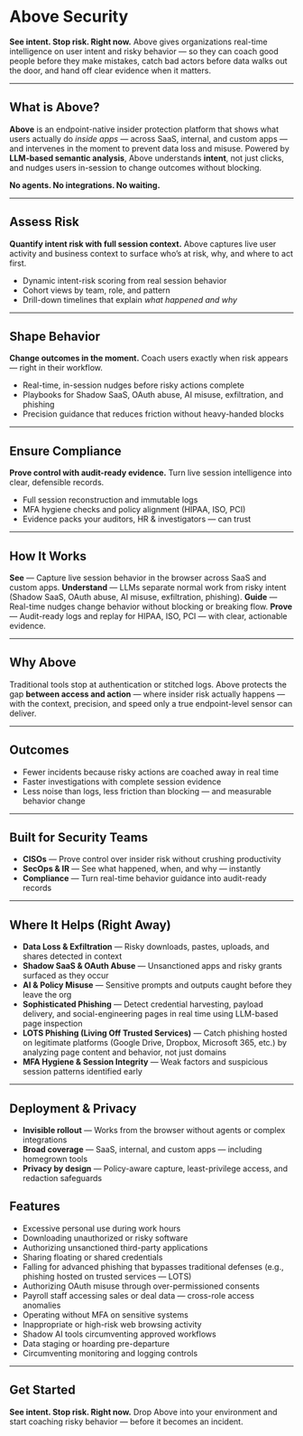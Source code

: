 # Above Security

**See intent. Stop risk. Right now.**
Above gives organizations real-time intelligence on user intent and risky behavior — so they can coach good people before they make mistakes, catch bad actors before data walks out the door, and hand off clear evidence when it matters.

---

## What is Above?

**Above** is an endpoint-native insider protection platform that shows what users actually do *inside apps* — across SaaS, internal, and custom apps — and intervenes in the moment to prevent data loss and misuse. Powered by **LLM-based semantic analysis**, Above understands **intent**, not just clicks, and nudges users in-session to change outcomes without blocking.

**No agents. No integrations. No waiting.**

---

## Assess Risk

**Quantify intent risk with full session context.**
Above captures live user activity and business context to surface who’s at risk, why, and where to act first.

* Dynamic intent-risk scoring from real session behavior
* Cohort views by team, role, and pattern
* Drill-down timelines that explain *what happened and why*

---

## Shape Behavior

**Change outcomes in the moment.**
Coach users exactly when risk appears — right in their workflow.

* Real-time, in-session nudges before risky actions complete
* Playbooks for Shadow SaaS, OAuth abuse, AI misuse, exfiltration, and phishing
* Precision guidance that reduces friction without heavy-handed blocks

---

## Ensure Compliance

**Prove control with audit-ready evidence.**
Turn live session intelligence into clear, defensible records.

* Full session reconstruction and immutable logs
* MFA hygiene checks and policy alignment (HIPAA, ISO, PCI)
* Evidence packs your auditors, HR & investigators — can trust

---

## How It Works

**See** — Capture live session behavior in the browser across SaaS and custom apps.
**Understand** — LLMs separate normal work from risky intent (Shadow SaaS, OAuth abuse, AI misuse, exfiltration, phishing).
**Guide** — Real-time nudges change behavior without blocking or breaking flow.
**Prove** — Audit-ready logs and replay for HIPAA, ISO, PCI — with clear, actionable evidence.

---

## Why Above

Traditional tools stop at authentication or stitched logs. Above protects the gap **between access and action** — where insider risk actually happens — with the context, precision, and speed only a true endpoint-level sensor can deliver.

---

## Outcomes

* Fewer incidents because risky actions are coached away in real time
* Faster investigations with complete session evidence
* Less noise than logs, less friction than blocking — and measurable behavior change

---

## Built for Security Teams

* **CISOs** — Prove control over insider risk without crushing productivity
* **SecOps & IR** — See what happened, when, and why — instantly
* **Compliance** — Turn real-time behavior guidance into audit-ready records

---

## Where It Helps (Right Away)

* **Data Loss & Exfiltration** — Risky downloads, pastes, uploads, and shares detected in context
* **Shadow SaaS & OAuth Abuse** — Unsanctioned apps and risky grants surfaced as they occur
* **AI & Policy Misuse** — Sensitive prompts and outputs caught before they leave the org
* **Sophisticated Phishing** — Detect credential harvesting, payload delivery, and social-engineering pages in real time using LLM-based page inspection
* **LOTS Phishing (Living Off Trusted Services)** — Catch phishing hosted on legitimate platforms (Google Drive, Dropbox, Microsoft 365, etc.) by analyzing page content and behavior, not just domains
* **MFA Hygiene & Session Integrity** — Weak factors and suspicious session patterns identified early

---

## Deployment & Privacy

* **Invisible rollout** — Works from the browser without agents or complex integrations
* **Broad coverage** — SaaS, internal, and custom apps — including homegrown tools
* **Privacy by design** — Policy-aware capture, least-privilege access, and redaction safeguards

## Features

- Excessive personal use during work hours
- Downloading unauthorized or risky software
- Authorizing unsanctioned third-party applications
- Sharing floating or shared credentials
- Falling for advanced phishing that bypasses traditional defenses (e.g., phishing hosted on trusted services — LOTS)
- Authorizing OAuth misuse through over-permissioned consents
- Payroll staff accessing sales or deal data — cross-role access anomalies
- Operating without MFA on sensitive systems
- Inappropriate or high-risk web browsing activity
- Shadow AI tools circumventing approved workflows
- Data staging or hoarding pre-departure
- Circumventing monitoring and logging controls

---

## Get Started

**See intent. Stop risk. Right now.**
Drop Above into your environment and start coaching risky behavior — before it becomes an incident.
